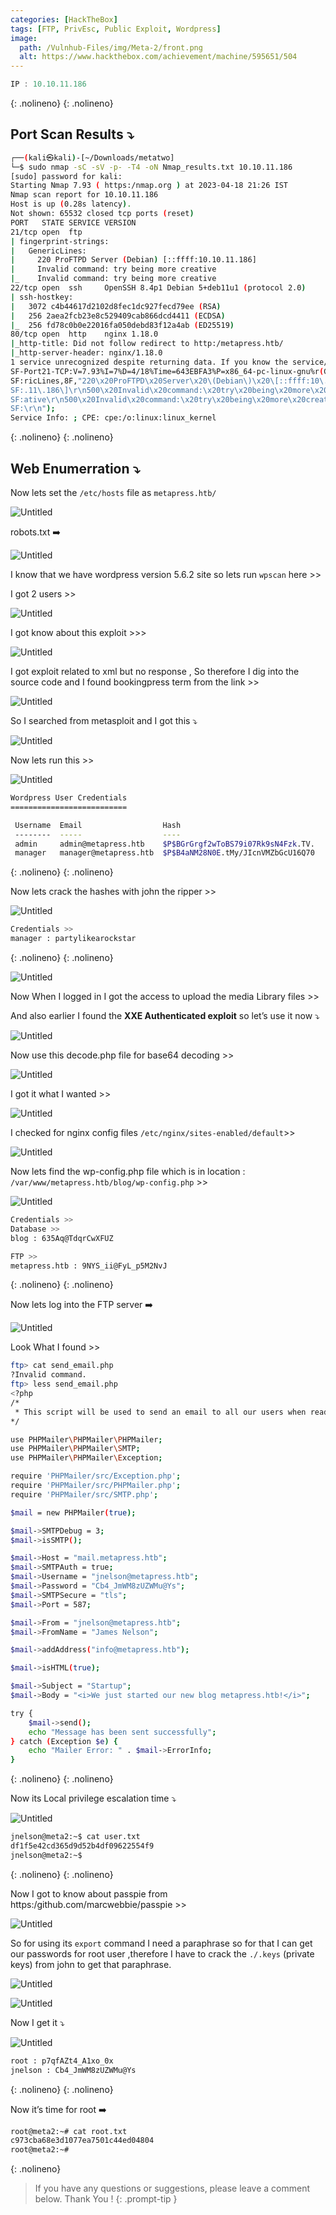 ```yaml
---
categories: [HackTheBox]
tags: [FTP, PrivEsc, Public Exploit, Wordpress]
image:
  path: /Vulnhub-Files/img/Meta-2/front.png
  alt: https://www.hackthebox.com/achievement/machine/595651/504
---
```


```jsx
IP : 10.10.11.186
```
{: .nolineno}
{: .nolineno}

## Port Scan Results ⤵️

```bash
┌──(kali㉿kali)-[~/Downloads/metatwo]
└─$ sudo nmap -sC -sV -p- -T4 -oN Nmap_results.txt 10.10.11.186
[sudo] password for kali: 
Starting Nmap 7.93 ( https:/nmap.org ) at 2023-04-18 21:26 IST
Nmap scan report for 10.10.11.186
Host is up (0.28s latency).
Not shown: 65532 closed tcp ports (reset)
PORT   STATE SERVICE VERSION
21/tcp open  ftp
| fingerprint-strings: 
|   GenericLines: 
|     220 ProFTPD Server (Debian) [::ffff:10.10.11.186]
|     Invalid command: try being more creative
|_    Invalid command: try being more creative
22/tcp open  ssh     OpenSSH 8.4p1 Debian 5+deb11u1 (protocol 2.0)
| ssh-hostkey: 
|   3072 c4b44617d2102d8fec1dc927fecd79ee (RSA)
|   256 2aea2fcb23e8c529409cab866dcd4411 (ECDSA)
|_  256 fd78c0b0e22016fa050debd83f12a4ab (ED25519)
80/tcp open  http    nginx 1.18.0
|_http-title: Did not follow redirect to http:/metapress.htb/
|_http-server-header: nginx/1.18.0
1 service unrecognized despite returning data. If you know the service/version, please submit the following fingerprint at https:/nmap.org/cgi-bin/submit.cgi?new-service :
SF-Port21-TCP:V=7.93%I=7%D=4/18%Time=643EBFA3%P=x86_64-pc-linux-gnu%r(Gene
SF:ricLines,8F,"220\x20ProFTPD\x20Server\x20\(Debian\)\x20\[::ffff:10\.10\
SF:.11\.186\]\r\n500\x20Invalid\x20command:\x20try\x20being\x20more\x20cre
SF:ative\r\n500\x20Invalid\x20command:\x20try\x20being\x20more\x20creative
SF:\r\n");
Service Info: ; CPE: cpe:/o:linux:linux_kernel
```
{: .nolineno}
{: .nolineno}

## Web Enumerration ⤵️

Now lets set the `/etc/hosts` file as `metapress.htb/`

![Untitled](/Vulnhub-Files/img/Meta-2/Untitled.png)

robots.txt ➡️

![Untitled](/Vulnhub-Files/img/Meta-2/Untitled%201.png)

I know that we have wordpress version 5.6.2 site so lets run `wpscan` here >>

I got 2 users >>

![Untitled](/Vulnhub-Files/img/Meta-2/Untitled%202.png)

I got know about this exploit >>>

![Untitled](/Vulnhub-Files/img/Meta-2/Untitled%203.png)

I got exploit related to xml but no response , So therefore I dig into the source code and I found bookingpress term from the link >>

![Untitled](/Vulnhub-Files/img/Meta-2/Untitled%204.png)

So I searched from metasploit and I got this ⤵️

![Untitled](/Vulnhub-Files/img/Meta-2/Untitled%205.png)

Now lets run this >>

![Untitled](/Vulnhub-Files/img/Meta-2/Untitled%206.png)

```bash
Wordpress User Credentials
==========================

 Username  Email                  Hash
 --------  -----                  ----
 admin     admin@metapress.htb    $P$BGrGrgf2wToBS79i07Rk9sN4Fzk.TV.
 manager   manager@metapress.htb  $P$B4aNM28N0E.tMy/JIcnVMZbGcU16Q70
```
{: .nolineno}
{: .nolineno}

Now lets crack the hashes with john the ripper >>

![Untitled](/Vulnhub-Files/img/Meta-2/Untitled%207.png)

```bash
Credentials >>
manager : partylikearockstar 
```
{: .nolineno}
{: .nolineno}

![Untitled](/Vulnhub-Files/img/Meta-2/Untitled%208.png)

Now When I logged in I got the access to upload the media Library files >> 

And also earlier I found the **XXE Authenticated exploit** so let’s use it now ⤵️ 

![Untitled](/Vulnhub-Files/img/Meta-2/Untitled%209.png)

Now use this decode.php file for base64 decoding >>

![Untitled](/Vulnhub-Files/img/Meta-2/Untitled%2010.png)

I got it what I wanted >>

![Untitled](/Vulnhub-Files/img/Meta-2/Untitled%2011.png)

I checked for nginx config files `/etc/nginx/sites-enabled/default`>>

![Untitled](/Vulnhub-Files/img/Meta-2/Untitled%2012.png)

Now lets find the wp-config.php file which is in location : `/var/www/metapress.htb/blog/wp-config.php` >>

![Untitled](/Vulnhub-Files/img/Meta-2/Untitled%2013.png)

```bash
Credentials >>
Database >>
blog : 635Aq@TdqrCwXFUZ

FTP >>
metapress.htb : 9NYS_ii@FyL_p5M2NvJ
```
{: .nolineno}
{: .nolineno}

Now lets log into the FTP server ➡️

![Untitled](/Vulnhub-Files/img/Meta-2/Untitled%2014.png)

Look What I found >>

```bash
ftp> cat send_email.php
?Invalid command.
ftp> less send_email.php
<?php
/*
 * This script will be used to send an email to all our users when ready for launch
*/

use PHPMailer\PHPMailer\PHPMailer;
use PHPMailer\PHPMailer\SMTP;
use PHPMailer\PHPMailer\Exception;

require 'PHPMailer/src/Exception.php';
require 'PHPMailer/src/PHPMailer.php';
require 'PHPMailer/src/SMTP.php';

$mail = new PHPMailer(true);

$mail->SMTPDebug = 3;                               
$mail->isSMTP();            

$mail->Host = "mail.metapress.htb";
$mail->SMTPAuth = true;                          
$mail->Username = "jnelson@metapress.htb";                 
$mail->Password = "Cb4_JmWM8zUZWMu@Ys";                           
$mail->SMTPSecure = "tls";                           
$mail->Port = 587;                                   

$mail->From = "jnelson@metapress.htb";
$mail->FromName = "James Nelson";

$mail->addAddress("info@metapress.htb");

$mail->isHTML(true);

$mail->Subject = "Startup";
$mail->Body = "<i>We just started our new blog metapress.htb!</i>";

try {
    $mail->send();
    echo "Message has been sent successfully";
} catch (Exception $e) {
    echo "Mailer Error: " . $mail->ErrorInfo;
}
```
{: .nolineno}
{: .nolineno}

Now its Local privilege escalation time ⤵️

![Untitled](/Vulnhub-Files/img/Meta-2/Untitled%2015.png)

```bash
jnelson@meta2:~$ cat user.txt
df1f5e42cd365d9d52b4df09622554f9
jnelson@meta2:~$
```
{: .nolineno}
{: .nolineno}

Now I got to know about passpie from https:/github.com/marcwebbie/passpie >>

![Untitled](/Vulnhub-Files/img/Meta-2/Untitled%2016.png)

So for  using its `export` command I need a paraphrase so for that I can get our passwords for root user ,therefore I have to crack the `./.keys` (private keys) from john to get that paraphrase.

![Untitled](/Vulnhub-Files/img/Meta-2/Untitled%2017.png)

![Untitled](/Vulnhub-Files/img/Meta-2/Untitled%2018.png)

Now I get it ⤵️

![Untitled](/Vulnhub-Files/img/Meta-2/Untitled%2019.png)

```bash
root : p7qfAZt4_A1xo_0x
jnelson : Cb4_JmWM8zUZWMu@Ys
```
{: .nolineno}
{: .nolineno}

Now it’s time for root ➡️

```bash
root@meta2:~# cat root.txt
c973cba68e3d1077ea7501c44ed04804
root@meta2:~#
```
{: .nolineno}

> If you have any questions or suggestions, please leave a comment below.
Thank You ! 
{: .prompt-tip }